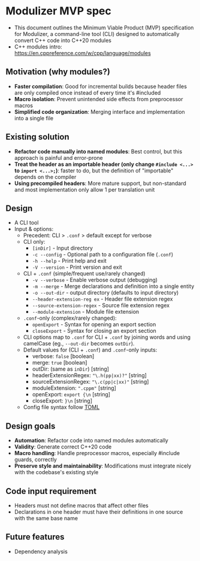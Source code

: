 # Modulizer MVP spec
- This document outlines the Minimum Viable Product (MVP) specification for Modulizer, a command-line tool (CLI) designed to automatically convert C++ code into C++20 modules
- C++ modules intro: https://en.cppreference.com/w/cpp/language/modules

## Motivation (why modules?)
- **Faster compilation**: Good for incremental builds because header files are only compiled once instead of every time it's #included
- **Macro isolation**: Prevent unintended side effects from preprocessor macros
- **Simplified code organization**: Merging interface and implementation into a single file

## Existing solution 
- **Refactor code manually into named modules**: Best control, but this approach is painful and error-prone
- **Treat the header as an importable header (only change ```#include <...>``` to ```import <...>;```)**: faster to do, but the definition of "importable" depends on the compiler
- **Using precompiled headers**: More mature support, but non-standard and most implementation only allow 1 per translation unit

## Design
- A CLI tool
- Input & options:
    - Precedent: CLI > ```.conf``` > default except for verbose
    - CLI only: 
        -  ```[inDir]``` - Input directory
        -  ```-c --config``` - Optional path to a configuration file (```.conf```)
        -  ```-h --help``` - Print help and exit
        -  ```-V --version``` - Print version and exit
    - CLI + ```.conf``` (simple/frequent use/rarely changed)
        -  ```-v --verbose``` - Enable verbose output (debugging)
        -  ```-m --merge``` - Merge declarations and definition into a single entity
        -  ```-o --out-dir``` - output directory (defaults to input directory)
        -  ```--header-extension-reg ex``` - Header file extension regex
        -  ```--source-extension-regex``` - Source file extension regex
        -  ```--module-extension``` - Module file extension
    - ```.conf```-only (complex/rarely changed):
        - ```openExport``` - Syntax for opening an export section
        - ```closeExport``` - Syntax for closing an export section
    - CLI options map to ```.conf``` for CLI + ```.conf``` by joining words and using camelCase (eg., ```--out-dir``` becomes ```outDir```).
    - Default values for (CLI + ```.conf```) and ```.conf```-only inputs:
        - verbose: ```false``` [boolean]
        - merge: ```true``` [boolean]
        - outDir: (same as ```inDir```) [string]
        - headerExtensionRegex: ```"\.h(pp|xx)?"``` [string]
        - sourceExtensionRegex: ```"\.c(pp|c|xx)"``` [string]
        - moduleExtension: ```".cppm"``` [string]
        - openExport: ```export {\n``` [string]
        - closeExport: ```}\n``` [string]
    - Config file syntax follow [TOML](https://toml.io/en)

## Design goals
- **Automation**: Refactor code into named modules automatically
- **Validity**: Generate correct C++20 code
- **Macro handling**: Handle preprocessor macros, especially #include guards, correctly
- **Preserve style and maintainability**: Modifications must integrate nicely with the codebase's existing style

## Code input requirement
- Headers must not define macros that affect other files
- Declarations in one header must have their definitions in one source with the same base name

## Future features
- Dependency analysis
